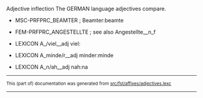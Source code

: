Adjective inflection
The GERMAN language adjectives compare.

* MSC-PRFPRC_BEAMTER ;  Beamter:beamte

* FEM-PRFPRC_ANGESTELLTE ;  see also Angestellte__n_f

* LEXICON A_/viel__adj  viel:

* LEXICON A_minde/r__adj  minder:minde

* LEXICON A_n/ah__adj  nah:na

* * *

<small>This (part of) documentation was generated from [src/fst/affixes/adjectives.lexc](https://github.com/giellalt/lang-deu/blob/main/src/fst/affixes/adjectives.lexc)</small>

---


